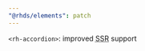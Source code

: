 ```yaml
---
"@rhds/elements": patch
---
```

`<rh-accordion>`: improved <abbr title="server side rendering">SSR</abbr> support
